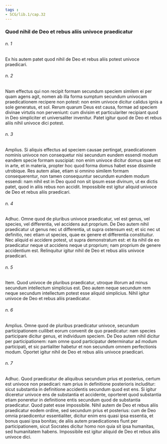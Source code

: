 ```yaml
---
tags : 
- SCG/lib.1/cap.32
---
```


### Quod nihil de Deo et rebus aliis univoce praedicatur

###### n. 1
Ex his autem patet quod nihil de Deo et rebus aliis potest univoce praedicari.

###### n. 2
Nam effectus qui non recipit formam secundum speciem similem ei per quam agens agit, nomen ab illa forma sumptum secundum univocam praedicationem recipere non potest: non enim univoce dicitur calidus ignis a sole generatus, et sol. Rerum quarum Deus est causa, formae ad speciem divinae virtutis non perveniunt: cum divisim et particulariter recipiant quod in Deo simpliciter et universaliter invenitur. Patet igitur quod de Deo et rebus aliis nihil univoce dici potest.

###### n. 3
Amplius. Si aliquis effectus ad speciem causae pertingat, praedicationem nominis univoce non consequetur nisi secundum eundem essendi modum eandem specie formam suscipiat: non enim univoce dicitur domus quae est in arte, et in materia, propter hoc quod forma domus habet esse dissimile utrobique. Res autem aliae, etiam si omnino similem formam consequerentur, non tamen consequuntur secundum eundem modum essendi: nam nihil est in Deo quod non sit ipsum esse divinum, ut ex dictis patet, quod in aliis rebus non accidit. Impossibile est igitur aliquid univoce de Deo et rebus aliis praedicari.

###### n. 4
Adhuc. Omne quod de pluribus univoce praedicatur, vel est genus, vel species, vel differentia, vel accidens aut proprium. De Deo autem nihil praedicatur ut genus nec ut differentia, ut supra ostensum est; et sic nec ut definitio, nec etiam ut species, quae ex genere et differentia constituitur. Nec aliquid ei accidere potest, ut supra demonstratum est: et ita nihil de eo praedicatur neque ut accidens neque ut proprium; nam proprium de genere accidentium est. Relinquitur igitur nihil de Deo et rebus aliis univoce praedicari.

###### n. 5
Item. Quod univoce de pluribus praedicatur, utroque illorum ad minus secundum intellectum simplicius est. Deo autem neque secundum rem neque secundum intellectum potest esse aliquid simplicius. Nihil igitur univoce de Deo et rebus aliis praedicatur.

###### n. 6
Amplius. Omne quod de pluribus praedicatur univoce, secundum participationem cuilibet eorum convenit de quo praedicatur: nam species participare dicitur genus, et individuum speciem. De Deo autem nihil dicitur per participationem: nam omne quod participatur determinatur ad modum participati, et sic partialiter habetur et non secundum omnem perfectionis modum. Oportet igitur nihil de Deo et rebus aliis univoce praedicari.

###### n. 7
Adhuc. Quod praedicatur de aliquibus secundum prius et posterius, certum est univoce non praedicari: nam prius in definitione posterioris includitur: sicut substantia in definitione accidentis secundum quod est ens. Si igitur diceretur univoce ens de substantia et accidente, oporteret quod substantia etiam poneretur in definitione entis secundum quod de substantia praedicatur. Quod patet esse impossibile. Nihil autem de Deo et rebus aliis praedicatur eodem ordine, sed secundum prius et posterius: cum de Deo omnia praedicentur essentialiter, dicitur enim ens quasi ipsa essentia, et bonus quasi ipsa bonitas; de aliis autem praedicationes fiunt per participationem, sicut Socrates dicitur homo non quia sit ipsa humanitas, sed humanitatem habens. Impossibile est igitur aliquid de Deo et rebus aliis univoce dici.

